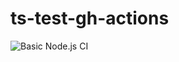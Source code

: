 # ts-test-gh-actions

![Basic Node.js CI](https://github.com/maxjeffos/ts-test-gh-actions/workflows/Basic%20Node.js%20CI/badge.svg)
